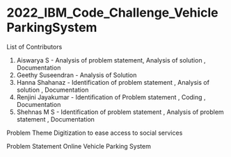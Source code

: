 # 2022_IBM_Code_Challenge_VehicleParkingSystem

List of Contributors

1. Aiswarya S - Analysis of problem statement, Analysis of solution , Documentation
2. Geethy Suseendran - Analysis of Solution
3. Hanna Shahanaz - Identification of problem statement , Analysis of solution , Documentation
4. Renjini Jayakumar - Identification of Problem statement , Coding , Documentation
5. Shehnas M S - Identification of problem statement , Analysis of problem statement , Documentation


Problem Theme
Digitization to ease access to social services

Problem Statement
Online Vehicle Parking System
